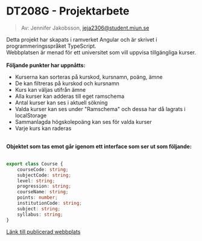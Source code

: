 # DT208G - Projektarbete
> Av: Jennifer Jakobsson, jeja2306@student.miun.se

Detta projekt har skapats i ramverket Angular och är skrivet i programmeringsspråket TypeScript. 
<br>
Webbplatsen är menad för ett universitet som vill uppvisa tillgängliga kurser. 
<br>
<br>
<b>Följande punkter har uppnåtts:</b>

- Kurserna kan sorteras på kurskod, kursnamn, poäng, ämne
- De kan filtreras på kurskod och kursnamn
- Kurs kan väljas utifrån ämne
- Alla kurser kan adderas till eget ramschema
- Antal kurser kan ses i aktuell sökning
- Valda kurser kan ses under "Ramschema" och dessa har då lagrats i localStorage
- Sammanlagda högskolepoäng kan ses för valda kurser
- Varje kurs kan raderas

<br>
<b>Objektet som tas emot går igenom ett interface som ser ut som följande:</b> 
<br>
<br>

``` typescript
export class Course {
    courseCode: string;
    subjectCode: string;
    level: string;
    progression: string;
    courseName: string;
    points: number;
    institutionCode: string;
    subject: string;
    syllabus: string;
}
```

 [Länk till publicerad webbplats](https://lynxakademi.netlify.app/home)
